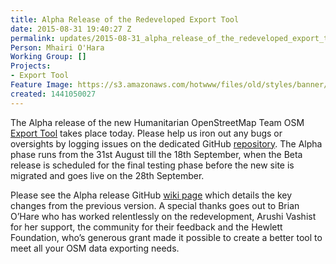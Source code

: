 ```yaml
---
title: Alpha Release of the Redeveloped Export Tool
date: 2015-08-31 19:40:27 Z
permalink: updates/2015-08-31_alpha_release_of_the_redeveloped_export_tool_
Person: Mhairi O'Hara
Working Group: []
Projects:
- Export Tool
Feature Image: https://s3.amazonaws.com/hotwww/files/old/styles/banner/public/export_tool.png
created: 1441050027
---
```


<p><span class="s1">The Alpha release of the new Humanitarian OpenStreetMap Team OSM <a href="http://hot.geoweb.io/en/jobs/create/">Export Tool</a> takes place today. Please help us iron out any bugs or oversights by logging issues on the dedicated GitHub <a href="The%20Alpha%20release%20of%20the%20redevelopment%20of%20the%20Humanitarian%20OpenStreetMap%20Team%20OSM%20Export%20Tool%20takes%20place%20today.%20Please%20help%20us%20iron%20out%20any%20bugs%20or%20oversights%20by%20logging%20issues%20on%20the%20dedicated%20GitHub%20repository.%20The%20Alpha%20phase%20runs%20from%20the%2031st%20August%20till%20the%2018th%20September,%20when%20the%20Beta%20release%20is%20scheduled%20for%20the%20final%20testing%20phase%20before%20the%20new%20site%20is%20migrated%20and%20goes%20live%20on%20the%2028th%20September.%20Please%20see%20the%20Alpha%20release%20GitHub%20wiki%20page%20(https://github.com/hotosm/osm-export-tool2/wiki/Alpha-Release%20%20which%20details%20the%20key%20changes%20from%20the%20previous%20version.%20A%20special%20thanks%20goes%20out%20to%20our%20amazing%20developer%20Brian%20O’Hare%20who%20has%20worked%20relentlessly%20on%20the%20redevelopment,%20Arushi%20Vashist%20for%20supporting%20the%20work,%20the%20community%20for%20their%20feedback%20and%20the%20Hewlett%20Foundation,%20who’s%20generous%20grant%20made%20it%20possible%20to%20create%20a%20better%20tool%20to%20meet%20all%20your%20OSM%20data%20exporting%20needs.">repository</a>. The Alpha phase runs from the 31st August till the 18th September, when the Beta release is scheduled for the final testing phase before the new site is migrated and goes live on the 28th September.</span></p><p><!--break--></p><p><span class="s1">Please see the Alpha release GitHub <a href="https://github.com/hotosm/osm-export-tool2/wiki/Alpha-Release%20">wiki page</a> which details the key changes from the previous version. A special thanks goes out to Brian O’Hare who has worked relentlessly on the redevelopment, Arushi Vashist for her support, the community for their feedback and the Hewlett Foundation, who’s generous grant made it possible to create a better tool to meet all your OSM data exporting needs.</span></p>
